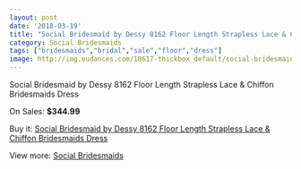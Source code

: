 ```yaml
---
layout: post
date: '2018-03-19'
title: "Social Bridesmaid by Dessy 8162 Floor Length Strapless Lace & Chiffon Bridesmaids Dress"
category: Social Bridesmaids
tags: ["bridesmaids","bridal","sale","floor","dress"]
image: http://img.eudances.com/18617-thickbox_default/social-bridesmaid-by-dessy-8162-floor-length-strapless-lace-chiffon-bridesmaids-dress.jpg
---
```

Social Bridesmaid by Dessy 8162 Floor Length Strapless Lace & Chiffon Bridesmaids Dress

On Sales: **$344.99**
<a href="https://www.eudances.com/en/social-bridesmaids/5527-social-bridesmaid-by-dessy-8162-floor-length-strapless-lace-chiffon-bridesmaids-dress.html"><amp-img layout="responsive" width="600" height="600" src="//img.eudances.com/18617-thickbox_default/social-bridesmaid-by-dessy-8162-floor-length-strapless-lace-chiffon-bridesmaids-dress.jpg" alt="Social Bridesmaid by Dessy 8162 Floor Length Strapless Lace & Chiffon Bridesmaids Dress 0" /></a>
<a href="https://www.eudances.com/en/social-bridesmaids/5527-social-bridesmaid-by-dessy-8162-floor-length-strapless-lace-chiffon-bridesmaids-dress.html"><amp-img layout="responsive" width="600" height="600" src="//img.eudances.com/18618-thickbox_default/social-bridesmaid-by-dessy-8162-floor-length-strapless-lace-chiffon-bridesmaids-dress.jpg" alt="Social Bridesmaid by Dessy 8162 Floor Length Strapless Lace & Chiffon Bridesmaids Dress 1" /></a>

Buy it: [Social Bridesmaid by Dessy 8162 Floor Length Strapless Lace & Chiffon Bridesmaids Dress](https://www.eudances.com/en/social-bridesmaids/5527-social-bridesmaid-by-dessy-8162-floor-length-strapless-lace-chiffon-bridesmaids-dress.html "Social Bridesmaid by Dessy 8162 Floor Length Strapless Lace & Chiffon Bridesmaids Dress")

View more: [Social Bridesmaids](https://www.eudances.com/en/66-Social-Bridesmaids "Social Bridesmaids")